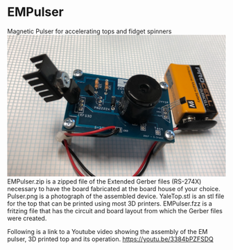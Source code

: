 # EMPulser
Magnetic Pulser for accelerating tops and fidget spinners
![Alt text](/Pulser.png?raw=true "Title")
EMPulser.zip is a zipped file of the Extended Gerber files (RS-274X) necessary to have the board fabricated at the board house of your choice.
Pulser.png is a photograph of the assembled device.
YaleTop.stl is an stl file for the top that can be printed using most 3D printers.
EMPulser.fzz is a fritzing file that has the circuit and board layout from which the Gerber files were created.


Following is a link to a Youtube video showing the assembly of the EM pulser, 3D printed top and its operation.
<https://youtu.be/3384bPZFSDQ>
